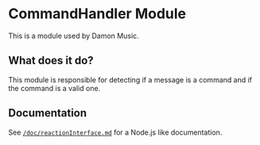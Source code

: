 # CommandHandler Module

This is a module used by Damon Music.

## What does it do?

This module is responsible for detecting if a message is a command and if the command is a valid one.

## Documentation

See [`/doc/reactionInterface.md`](./doc/reactionInterface.md) for a Node.js like documentation.
